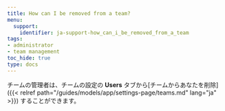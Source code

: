 ```yaml
---
title: How can I be removed from a team?
menu:
  support:
    identifier: ja-support-how_can_i_be_removed_from_a_team
tags:
- administrator
- team management
toc_hide: true
type: docs
---
```


チームの管理者は、チームの設定の **Users** タブから[チームからあなたを削除]({{< relref path="/guides/models/app/settings-page/teams.md" lang="ja" >}}) することができます。